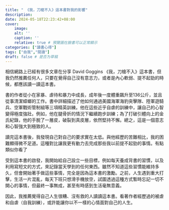 ```yaml
---
title: " 《我，刀槍不入》這本書對我的影響"
description: 
date: 2024-05-18T22:23:42+08:00
cover:
    image: 
    alt: ''
    caption: ''
    relative: true # 預覽圖在臉書可以正常顯示
categories: ["讀書心得"]
tags: ["自我","閱讀"]
draft: false # 是否为草稿
---
```


相信網路上已經有很多文章在分享 David Goggins 《我，刀槍不入》這本書，但我仍然推薦任何人，只要在覺得自己沒有意志力，或者是內心軟弱、提不起勁的時候，都應該讀一讀這本書。

書的作者從小在家暴、虐待和暴力中成長，成年後一度體重飆升至136公斤，並且從事清潔蟑螂的工作。書中詳細描述了他如何通過美國海軍海豹突擊隊、陸軍遊騎兵、空軍戰術管制組等三項精英訓練。他在這些近乎自虐的訓練中，讓自己的心智變得極度強壯。例如，他在腿骨折的情況下繼續跑步訓練；為了打破引體向上的金氏紀錄，他的手脫了一層皮，破裂到真皮層，依然堅持不懈。總之，這是一個意志和心智強大到極致的人。

讀完這本書後，我發現自己對自己的要求實在太低。與他經歷的苦難相比，我的困難顯得微不足道。這種對比讓我更有動力去完成那些我以前提不起勁的事情。有點類似你看了 

受到這本書的啟發，我開始給自己設立一些目標，例如每天養成背書的習慣，以及利用寫短文的方式，來記錄當天學到的任何東西。雖然不知道這些習慣能維持多久，但會開始著手做這些事情，完全是因為這本書的激勵。之前，人生遇到重大打擊，生活一片混亂，每天下班只想滑手機放空，試圖透過這種方式暫時忘記一切不開心的事情，但最終一事無成，甚至有時感到生活毫無意義。

因此，我推薦覺得自己人生很糟、沒有救的人讀讀這本書。看著作者經歷過的被虐和自虐（自我訓練），或許能讓你以不一樣的心情面對自己的人生。